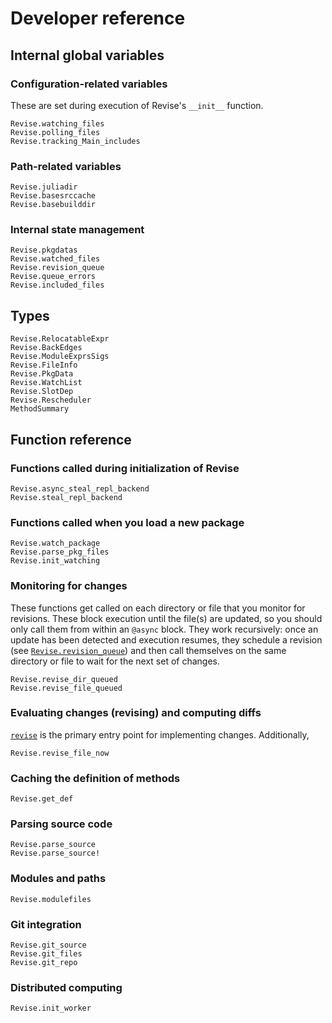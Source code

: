# Developer reference

## Internal global variables

### Configuration-related variables

These are set during execution of Revise's `__init__` function.

```@docs
Revise.watching_files
Revise.polling_files
Revise.tracking_Main_includes
```

### Path-related variables

```@docs
Revise.juliadir
Revise.basesrccache
Revise.basebuilddir
```

### Internal state management

```@docs
Revise.pkgdatas
Revise.watched_files
Revise.revision_queue
Revise.queue_errors
Revise.included_files
```

## Types

```@docs
Revise.RelocatableExpr
Revise.BackEdges
Revise.ModuleExprsSigs
Revise.FileInfo
Revise.PkgData
Revise.WatchList
Revise.SlotDep
Revise.Rescheduler
MethodSummary
```

## Function reference

### Functions called during initialization of Revise

```@docs
Revise.async_steal_repl_backend
Revise.steal_repl_backend
```

### Functions called when you load a new package

```@docs
Revise.watch_package
Revise.parse_pkg_files
Revise.init_watching
```

### Monitoring for changes

These functions get called on each directory or file that you monitor for revisions.
These block execution until the file(s) are updated, so you should only call them from
within an `@async` block.
They work recursively: once an update has been detected and execution resumes,
they schedule a revision (see [`Revise.revision_queue`](@ref)) and
then call themselves on the same directory or file to wait for the next set of changes.

```@docs
Revise.revise_dir_queued
Revise.revise_file_queued
```

### Evaluating changes (revising) and computing diffs

[`revise`](@ref) is the primary entry point for implementing changes. Additionally,

```@docs
Revise.revise_file_now
```

### Caching the definition of methods

```@docs
Revise.get_def
```

### Parsing source code

```@docs
Revise.parse_source
Revise.parse_source!
```

### Modules and paths

```@docs
Revise.modulefiles
```

### Git integration

```@docs
Revise.git_source
Revise.git_files
Revise.git_repo
```

### Distributed computing

```@docs
Revise.init_worker
```
